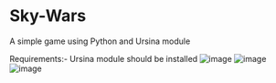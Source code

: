 # Sky-Wars
A simple game using Python and Ursina module




Requirements:- Ursina module should be installed
![image](https://user-images.githubusercontent.com/108571763/226341729-ad80ba8d-01d2-45d6-981d-b9fee2968749.png)
![image](https://user-images.githubusercontent.com/108571763/226341764-fdeaa786-6795-4474-afa7-5572ed03d7eb.png)
![image](https://user-images.githubusercontent.com/108571763/226341826-40c2a674-4e5c-446e-a095-0dcacf017180.png)
